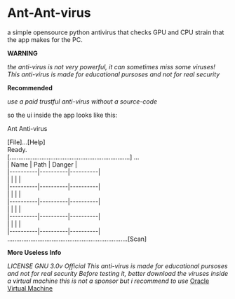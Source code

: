 # Ant-Ant-virus
a simple opensource python antivirus that checks GPU and CPU strain that the app makes for the PC.

**WARNING**

*the anti-virus is not very powerful, it can sometimes miss some viruses!*
*This anti-virus is made for educational pursoses and not for real security*

**Recommended**

*use a paid trustful anti-virus without a source-code*

so the ui inside the app looks like this:



Ant Anti-virus                                                        

 [File]...[Help]                                                            
 Ready.                                                                    
 [....................................................................] ...        
 | Name     | Path     | Danger   |                                        
 |----------|----------|----------|                                        
 |          |          |          |                                        
 |----------|----------|----------|                                        
 |          |          |          |                                        
 |----------|----------|----------|                                        
 |          |          |          |                                        
 |----------|----------|----------|                                        
 |          |          |          |     
 |----------|----------|----------|     
....................................................................[Scan]       



**More Useless Info**

*LICENSE GNU 3.0v Official*
*This anti-virus is made for educational pursoses and not for real security*
*Before testing it, better download the viruses inside a virtual machine*
*this is not a sponsor but i recommend to use* [Oracle Virtual Machine](https://www.oracle.com/de/virtualization/technologies/vm/downloads/virtualbox-downloads.html)
